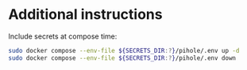 # Additional instructions

Include secrets at compose time:
```bash
sudo docker compose --env-file ${SECRETS_DIR:?}/pihole/.env up -d
sudo docker compose --env-file ${SECRETS_DIR:?}/pihole/.env down
```
